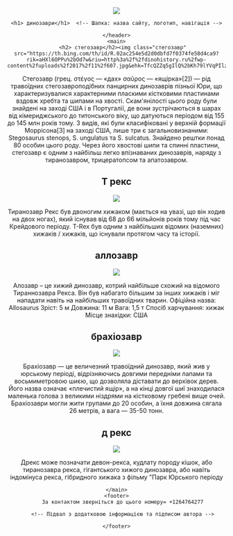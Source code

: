 <html>
<title>динозаври</title>

<body>
    <header>
        <img src="https://tse2.mm.bing.net/th/id/OIP.6dZbmsDp1Z3E3HXE5kZyBwHaHa?rs=1&pid=ImgDetMain&o=7&rm=3">

    <h1> динозаври</h1>  <!-- Шапка: назва сайту, логотип, навігація -->
        
    </header>
    <main>
        <h2> стегозавр</h2><img class="стегозавр" src="https://th.bing.com/th/id/R.02ac254e5d2d0dbfd7f0374fe58d4ca9?rik=aHXl6OPPu%2bOd7w&riu=http%3a%2f%2fdinohistory.ru%2fwp-content%2fuploads%2f2017%2f11%2f607.jpg&ehk=TfcQZZq5gIlQ%2bKh79lYVqPIlz6kOwK0rYBFlFtkba0o%3d&risl=&pid=ImgRaw&r=0">
   <p> Стегозавр (грец. στέγος — «дах» σαῦρος — «ящірка»[2]) — рід травоїдних стегозавроподібних панцирних динозаврів пізньої Юри, що характеризувалися характерними пласкими кістковими пластинами вздовж хребта та шипами на хвості. Скам'янілості цього роду були знайдені на заході США і в Португалії, де вони зустрічаються в шарах від кімериджського до титонського віку, що датуються періодом від 155 до 145 млн років тому. З видів, які були класифіковані у верхній формації Моррісона[3] на заході США, лише три є загальновизнаними: Stegosaurus stenops, S. ungulatus та S. sulcatus. Знайдено рештки понад 80 особин цього роду. Через його хвостові шипи та спинні пластини, стегозавр є одним з найбільш легко впізнаваних динозаврів, наряду з тиранозавром, трицератопсом та апатозавром.</p>
   <h2> Т рекс </h2>
   <img class="трекс" src="https://cs10.pikabu.ru/post_img/2019/07/18/1/og_og_1563404007266312486.jpg">
   <p> Тиранозавр Рекс був двоногим хижаком (мається на увазі, що він ходив на двох ногах), який існував від 68 до 66 мільйонів років тому під час Крейдового періоду. T-Rex був одним з найбільших відомих (наземних) хижаків / хижаків, що існували протягом часу та історії. </p>
   <h2> аллозавр </h2>
   <img class="аллозавр" src="https://dinozavriki.com/wp-content/uploads/2010/10/allosaurus_revised-scaled.jpg">
   <p> Алозавр – це хижий динозавр, котрий найбільше схожий на відомого Тираннозавра Рекса. Він був набагато більшим за інших хижаків і міг нападати навіть на найбільших травоїдних тварин. Офіційна назва: Allosaurus Зріст: 5 м Довжина: 11 м Вага: 1,5 т Спосіб харчування: хижак Місце знахідки: США </p>
   <h2> брахіозавр </h2>
   <img class="брахіозавр" src="https://encrypted-tbn0.gstatic.com/images?q=tbn:ANd9GcQSobPWjJjXnI8lOHr6KOGG5uM5EV2vEhiY97s_EcSMFvybpgBydxfTCc0BfBbPNOkkf2I2dCWSxEhgLXgX9tdb0VQHpJQ9ydWzfi7s4uorUQ">
   <p> Брахіозавр — це величезний травоїдний динозавр, який жив у юрському періоді, відрізняючись довгими передніми лапами та восьмиметровою шиєю, що дозволяла діставати до верхівок дерев. Його назва означає «плечистий ящір», а на кінці довгої шиї знаходилася маленька голова з великими ніздрями на кістковому гребені вище очей. Брахіозаври могли жити групами до 20 особин, а їхня довжина сягала 26 метрів, а вага — 35-50 тонн. </p>
   <h2>д рекс</h2>
   <img class="д рекс" src="https://encrypted-tbn0.gstatic.com/images?q=tbn:ANd9GcQjRiGjZv7KT9O1zqF7jY7SADlAfGFk4a-2Yw&s">
   <p>Дрекс може позначати девон-рекса, кудлату породу кішок, або тиранозавра рекса, гігантського хижого динозавра, або навіть індомінуса рекса, гібридного хижака з фільму "Парк Юрського періоду</p>

    </main>
    <footer>
        За контактом зверніться до цього номеру= +1264764277
     
        <!-- Підвал з додатковою інформацією та підписом автора -->
      
    </footer>
</body>

</html>
